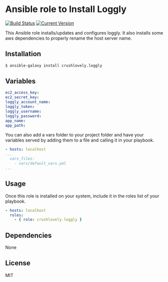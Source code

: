 # Ansible role to Install Loggly

[![Build Status](http://img.shields.io/travis/crushlovely/ansible-loggly.svg?style=flat)](https://travis-ci.org/crushlovely/ansible-loggly)
[![Current Version](http://img.shields.io/github/release/crushlovely/ansible-loggly.svg?style=flat)](https://galaxy.ansible.com/list#/roles/1180)

This Ansible role installs/updates and configures loggly. It also installs some aws dependencies to properly rename the host server name.

## Installation

``` bash
$ ansible-galaxy install crushlovely.loggly
```

## Variables

``` yaml
ec2_access_key:
ec2_secret_key:
loggly_account_name:
loggly_token:
loggly_username:
loggly_password:
app_name:
app_path:
```
You can also add a vars folder to your project folder and have your variables served by adding them to a file and calling it in your playbook.

```yaml
- hosts: localhost
...
  vars_files:
    - vars/default_vars.yml
...
```

## Usage

Once this role is installed on your system, include it in the roles list of your playbook.

``` yaml
- hosts: localhost
  roles:
    - { role: crushlovely.loggly }
```

## Dependencies

None

## License

MIT